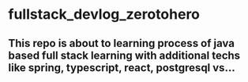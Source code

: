# fullstack_devlog_zerotohero
## This repo is about to learning process of java based full stack learning with additional techs like spring, typescript, react, postgresql vs...
